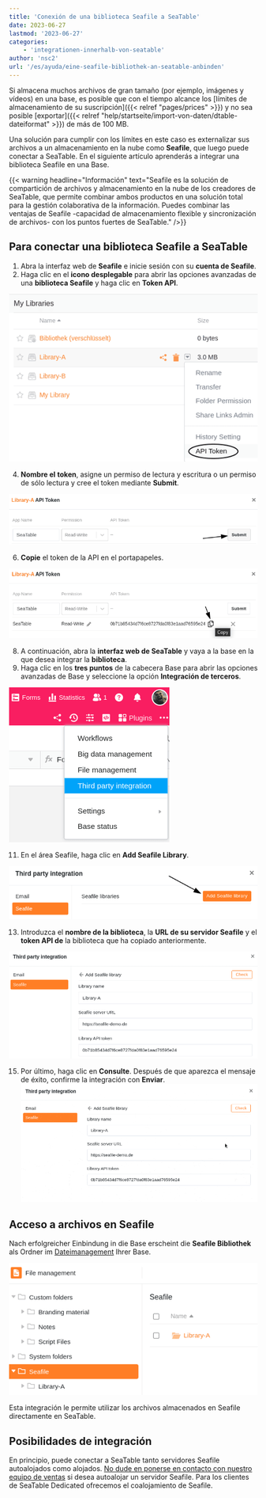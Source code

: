 ```yaml
---
title: 'Conexión de una biblioteca Seafile a SeaTable'
date: 2023-06-27
lastmod: '2023-06-27'
categories:
    - 'integrationen-innerhalb-von-seatable'
author: 'nsc2'
url: '/es/ayuda/eine-seafile-bibliothek-an-seatable-anbinden'
---
```


Si almacena muchos archivos de gran tamaño (por ejemplo, imágenes y vídeos) en una base, es posible que con el tiempo alcance los [límites de almacenamiento de su suscripción]({{< relref "pages/prices" >}}) y no sea posible [exportar]({{< relref "help/startseite/import-von-daten/dtable-dateiformat" >}}) de más de 100 MB.

Una solución para cumplir con los límites en este caso es externalizar sus archivos a un almacenamiento en la nube como **Seafile**, que luego puede conectar a SeaTable. En el siguiente artículo aprenderás a integrar una biblioteca Seafile en una Base.

{{< warning headline="Información" text="Seafile es la solución de compartición de archivos y almacenamiento en la nube de los creadores de SeaTable, que permite combinar ambos productos en una solución total para la gestión colaborativa de la información. Puedes combinar las ventajas de Seafile -capacidad de almacenamiento flexible y sincronización de archivos- con los puntos fuertes de SeaTable." />}}

## Para conectar una biblioteca Seafile a SeaTable

1. Abra la interfaz web de **Seafile** e inicie sesión con su **cuenta de Seafile**.
2. Haga clic en el **icono desplegable** para abrir las opciones avanzadas de una **biblioteca Seafile** y haga clic en **Token API**.

![Abra la configuración avanzada de una biblioteca y haga clic en API Token](images/click-api-token.png)

4. **Nombre el** **token**, asigne un permiso de lectura y escritura o un permiso de sólo lectura y cree el token mediante **Submit**.

![Creación del token API](images/create-api-token.png)

6. **Copie** el token de la API en el portapapeles.

![Copiar el token de la API en la caché](images/copy-api-token.png)

8. A continuación, abra la **interfaz web de SeaTable** y vaya a la base en la que desea integrar la **biblioteca**.
9. Haga clic en los **tres puntos** de la cabecera Base para abrir las opciones avanzadas de Base y seleccione la opción **Integración de terceros**.

![Seleccionar la opción Integración de terceros](images/open-third-party-integration.png)

11. En el área Seafile, haga clic en **Add Seafile Library**.

![Haga clic en Añadir biblioteca Seafile](images/add-seafile-library.png)

13. Introduzca el **nombre de la biblioteca**, la **URL de su servidor Seafile** y el **token API de** la biblioteca que ha copiado anteriormente.

![Integración de la biblioteca Seafile](images/add-library-to-base.png)

15. Por último, haga clic en **Consulte**. Después de que aparezca el mensaje de éxito, confirme la integración con **Enviar**.  
    ![Confirmar y completar la integración de la biblioteca Seafile](images/finish-integration.gif)

## Acceso a archivos en Seafile

Nach erfolgreicher Einbindung in die Base erscheint die **Seafile Bibliothek** als Ordner im [Dateimanagement](https://seatable.io/es/docs/dateien-und-bilder/das-dateimanagement-einer-base/) Ihrer Base.

![Biblioteca Seafile integrada en la gestión de archivos de la base](images/library-in-file-management.png)

Esta integración le permite utilizar los archivos almacenados en Seafile directamente en SeaTable.

## Posibilidades de integración

En principio, puede conectar a SeaTable tanto servidores Seafile autoalojados como alojados. [No dude en ponerse en contacto con nuestro equipo de ventas](https://seatable.io/es/kontakt/) si desea autoalojar un servidor Seafile. Para los clientes de SeaTable Dedicated ofrecemos el coalojamiento de Seafile.
